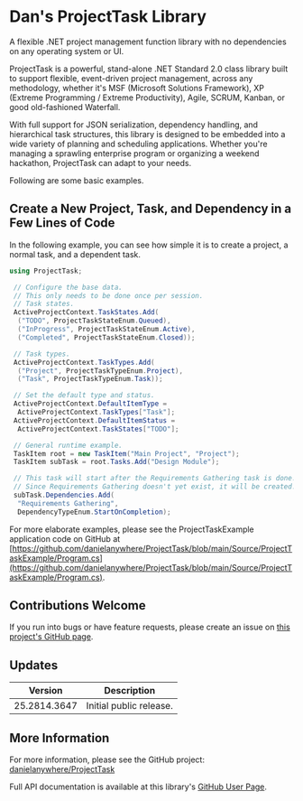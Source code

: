 # Dan's ProjectTask Library

A flexible .NET project management function library with no dependencies on any operating system or UI.

ProjectTask is a powerful, stand-alone .NET Standard 2.0 class library built to support flexible, event-driven project management, across any methodology, whether it's MSF (Microsoft Solutions Framework), XP (Extreme Programming / Extreme Productivity), Agile, SCRUM, Kanban, or good old-fashioned Waterfall.

With full support for JSON serialization, dependency handling, and hierarchical task structures, this library is designed to be embedded into a wide variety of planning and scheduling applications. Whether you're managing a sprawling enterprise program or organizing a weekend hackathon, ProjectTask can adapt to your needs.

Following are some basic examples.

## Create a New Project, Task, and Dependency in a Few Lines of Code
In the following example, you can see how simple it is to create a project, a normal task, and a dependent task.

```cs
using ProjectTask;

 // Configure the base data.
 // This only needs to be done once per session.
 // Task states.
 ActiveProjectContext.TaskStates.Add(
  ("TODO", ProjectTaskStateEnum.Queued),
  ("InProgress", ProjectTaskStateEnum.Active),
  ("Completed", ProjectTaskStateEnum.Closed));

 //	Task types.
 ActiveProjectContext.TaskTypes.Add(
  ("Project", ProjectTaskTypeEnum.Project),
  ("Task", ProjectTaskTypeEnum.Task));

 //	Set the default type and status.
 ActiveProjectContext.DefaultItemType =
  ActiveProjectContext.TaskTypes["Task"];
 ActiveProjectContext.DefaultItemStatus =
  ActiveProjectContext.TaskStates["TODO"];

 // General runtime example.
 TaskItem root = new TaskItem("Main Project", "Project");
 TaskItem subTask = root.Tasks.Add("Design Module");

 // This task will start after the Requirements Gathering task is done.
 // Since Requirements Gathering doesn't yet exist, it will be created.
 subTask.Dependencies.Add(
  "Requirements Gathering",
  DependencyTypeEnum.StartOnCompletion);

```

For more elaborate examples, please see the ProjectTaskExample application code on GitHub at [https://github.com/danielanywhere/ProjectTask/blob/main/Source/ProjectTaskExample/Program.cs](https://github.com/danielanywhere/ProjectTask/blob/main/Source/ProjectTaskExample/Program.cs).


## Contributions Welcome
If you run into bugs or have feature requests, please create an issue on [this project's GitHub page](https://github.com/danielanywhere/ProjectTask).


## Updates

| Version | Description |
|---------|-------------|
| 25.2814.3647 | Initial public release. |


## More Information

For more information, please see the GitHub project:
[danielanywhere/ProjectTask](https://github.com/danielanywhere/ProjectTask)

Full API documentation is available at this library's [GitHub User Page](https://danielanywhere.github.io/ProjectTask).




